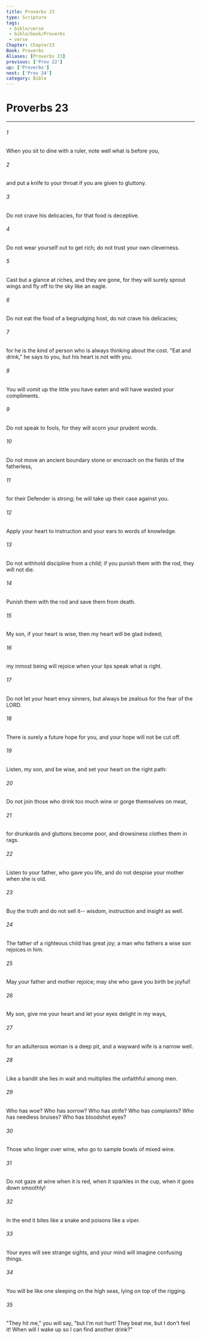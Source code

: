 ```yaml
---
title: Proverbs 23
type: Scripture
tags:
 - bible/verse
 - bible/book/Proverbs
 - verse
Chapter: Chapter23
Book: Proverbs
Aliases: [Proverbs 23]
previous: ['Prov 22']
up: ['Proverbs']
next: ['Prov 24']
category: Bible
---
```

# Proverbs 23

***


###### 1 
When you sit to dine with a ruler, note well what is before you, 

###### 2 
and put a knife to your throat if you are given to gluttony. 

###### 3 
Do not crave his delicacies, for that food is deceptive. 

###### 4 
Do not wear yourself out to get rich; do not trust your own cleverness. 

###### 5 
Cast but a glance at riches, and they are gone, for they will surely sprout wings and fly off to the sky like an eagle. 

###### 6 
Do not eat the food of a begrudging host, do not crave his delicacies; 

###### 7 
for he is the kind of person who is always thinking about the cost. "Eat and drink," he says to you, but his heart is not with you. 

###### 8 
You will vomit up the little you have eaten and will have wasted your compliments. 

###### 9 
Do not speak to fools, for they will scorn your prudent words. 

###### 10 
Do not move an ancient boundary stone or encroach on the fields of the fatherless, 

###### 11 
for their Defender is strong; he will take up their case against you. 

###### 12 
Apply your heart to instruction and your ears to words of knowledge. 

###### 13 
Do not withhold discipline from a child; if you punish them with the rod, they will not die. 

###### 14 
Punish them with the rod and save them from death. 

###### 15 
My son, if your heart is wise, then my heart will be glad indeed; 

###### 16 
my inmost being will rejoice when your lips speak what is right. 

###### 17 
Do not let your heart envy sinners, but always be zealous for the fear of the LORD. 

###### 18 
There is surely a future hope for you, and your hope will not be cut off. 

###### 19 
Listen, my son, and be wise, and set your heart on the right path: 

###### 20 
Do not join those who drink too much wine or gorge themselves on meat, 

###### 21 
for drunkards and gluttons become poor, and drowsiness clothes them in rags. 

###### 22 
Listen to your father, who gave you life, and do not despise your mother when she is old. 

###### 23 
Buy the truth and do not sell it-- wisdom, instruction and insight as well. 

###### 24 
The father of a righteous child has great joy; a man who fathers a wise son rejoices in him. 

###### 25 
May your father and mother rejoice; may she who gave you birth be joyful! 

###### 26 
My son, give me your heart and let your eyes delight in my ways, 

###### 27 
for an adulterous woman is a deep pit, and a wayward wife is a narrow well. 

###### 28 
Like a bandit she lies in wait and multiplies the unfaithful among men. 

###### 29 
Who has woe? Who has sorrow? Who has strife? Who has complaints? Who has needless bruises? Who has bloodshot eyes? 

###### 30 
Those who linger over wine, who go to sample bowls of mixed wine. 

###### 31 
Do not gaze at wine when it is red, when it sparkles in the cup, when it goes down smoothly! 

###### 32 
In the end it bites like a snake and poisons like a viper. 

###### 33 
Your eyes will see strange sights, and your mind will imagine confusing things. 

###### 34 
You will be like one sleeping on the high seas, lying on top of the rigging. 

###### 35 
"They hit me," you will say, "but I'm not hurt! They beat me, but I don't feel it! When will I wake up so I can find another drink?" 
